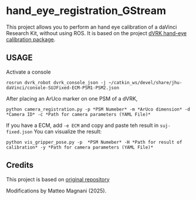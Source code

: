 # hand_eye_registration_GStream
This project allows you to perform an hand eye calibration of a daVinci Research Kit, without using ROS. It is based on the project [dVRK hand-eye calibration package](https://github.com/jhu-dvrk/dvrk_camera_registration).

## USAGE 
Activate a console
```
rosrun dvrk_robot dvrk_console_json -j ~/catkin_ws/devel/share/jhu-daVinci/console-SUJFixed-ECM-PSM1-PSM2.json
```
After placing an ArUco marker on one PSM of a dVRK,
```
python camera_registration.py -p *PSM Numeber* -m *ArUco dimension* -d *Camera ID* -c *Path for camera parameters (YAML File)*
```
If you have a ECM, add ```-e ECM``` and copy and paste teh result in ```suj-fixed.json```
You can visualize the result:
```
python vis_gripper_pose.py -p  *PSM Numeber* -H *Path for result of calibration* -y *Path for camera parameters (YAML File)*
```
## Credits
This project is based on [original repository](https://github.com/jhu-dvrk/dvrk_camera_registration)

Modifications by Matteo Magnani (2025).
